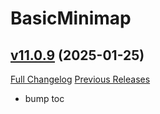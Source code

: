 # BasicMinimap

## [v11.0.9](https://github.com/funkydude/BasicMinimap/tree/v11.0.9) (2025-01-25)
[Full Changelog](https://github.com/funkydude/BasicMinimap/compare/v11.0.8...v11.0.9) [Previous Releases](https://github.com/funkydude/BasicMinimap/releases)

- bump toc  
